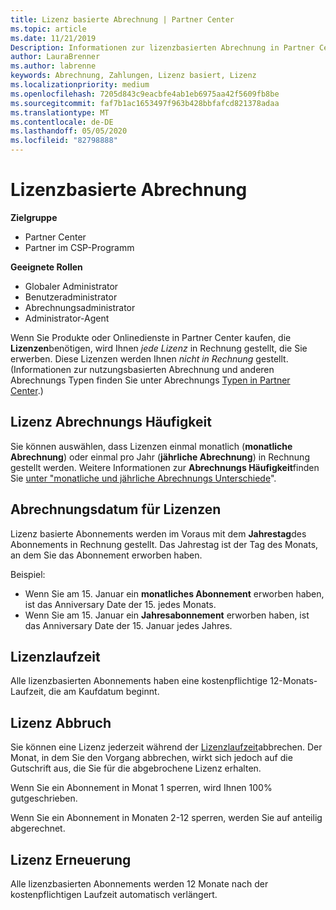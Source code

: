 ```yaml
---
title: Lizenz basierte Abrechnung | Partner Center
ms.topic: article
ms.date: 11/21/2019
Description: Informationen zur lizenzbasierten Abrechnung in Partner Center, bei der die Abrechnung pro Lizenz erfolgt (nicht nach Lizenz Verwendung).
author: LauraBrenner
ms.author: labrenne
keywords: Abrechnung, Zahlungen, Lizenz basiert, Lizenz
ms.localizationpriority: medium
ms.openlocfilehash: 7205d843c9eacbfe4ab1eb6975aa42f5609fb8be
ms.sourcegitcommit: faf7b1ac1653497f963b428bbfafcd821378adaa
ms.translationtype: MT
ms.contentlocale: de-DE
ms.lasthandoff: 05/05/2020
ms.locfileid: "82798888"
---
```

# <a name="license-based-billing"></a>Lizenzbasierte Abrechnung

**Zielgruppe**

- Partner Center
- Partner im CSP-Programm

**Geeignete Rollen**
-   Globaler Administrator
-   Benutzeradministrator
-   Abrechnungsadministrator
-   Administrator-Agent

Wenn Sie Produkte oder Onlinedienste in Partner Center kaufen, die **Lizenzen**benötigen, wird Ihnen *jede Lizenz* in Rechnung gestellt, die Sie erwerben. Diese Lizenzen werden Ihnen *nicht in Rechnung* gestellt. (Informationen zur nutzungsbasierten Abrechnung und anderen Abrechnungs Typen finden Sie unter Abrechnungs [Typen in Partner Center](billing-different-types.md).)

## <a name="license-billing-frequency"></a>Lizenz Abrechnungs Häufigkeit

Sie können auswählen, dass Lizenzen einmal monatlich (**monatliche Abrechnung**) oder einmal pro Jahr (**jährliche Abrechnung**) in Rechnung gestellt werden. Weitere Informationen zur **Abrechnungs Häufigkeit**finden Sie [unter "monatliche und jährliche Abrechnungs Unterschiede](billing-annual-monthly.md)".

## <a name="billing-date-for-licenses"></a>Abrechnungsdatum für Lizenzen

Lizenz basierte Abonnements werden im Voraus mit dem **Jahrestag**des Abonnements in Rechnung gestellt. Das Jahrestag ist der Tag des Monats, an dem Sie das Abonnement erworben haben.

Beispiel:

- Wenn Sie am 15. Januar ein **monatliches Abonnement** erworben haben, ist das Anniversary Date der 15. jedes Monats.
- Wenn Sie am 15. Januar ein **Jahresabonnement** erworben haben, ist das Anniversary Date der 15. Januar jedes Jahres.

## <a name="license-term"></a>Lizenzlaufzeit

Alle lizenzbasierten Abonnements haben eine kostenpflichtige 12-Monats-Laufzeit, die am Kaufdatum beginnt.

## <a name="license-cancellation"></a>Lizenz Abbruch

Sie können eine Lizenz jederzeit während der [Lizenzlaufzeit](#license-term)abbrechen. Der Monat, in dem Sie den Vorgang abbrechen, wirkt sich jedoch auf die Gutschrift aus, die Sie für die abgebrochene Lizenz erhalten.

Wenn Sie ein Abonnement in Monat 1 sperren, wird Ihnen 100% gutgeschrieben.

Wenn Sie ein Abonnement in Monaten 2-12 sperren, werden Sie auf anteilig abgerechnet.

## <a name="license-renewal"></a>Lizenz Erneuerung

Alle lizenzbasierten Abonnements werden 12 Monate nach der kostenpflichtigen Laufzeit automatisch verlängert.
